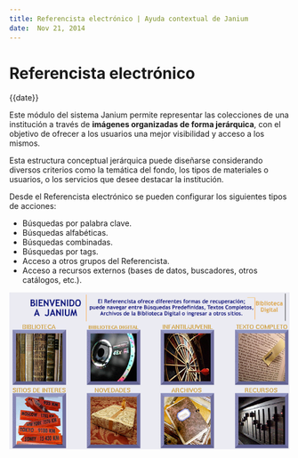 ```yaml
---
title: Referencista electrónico | Ayuda contextual de Janium
date:  Nov 21, 2014
---
```


# Referencista electrónico

{{date}}

Este módulo del sistema Janium permite representar las colecciones de
una institución a través de **imágenes organizadas de forma
jerárquica**, con el objetivo de ofrecer a los usuarios una mejor
visibilidad y acceso a los mismos.

Esta estructura conceptual jerárquica puede diseñarse considerando
diversos criterios como la temática del fondo, los tipos de materiales o
usuarios, o los servicios que desee destacar la institución.

Desde el Referencista electrónico se pueden configurar los siguientes
tipos de acciones:

-   Búsquedas por palabra clave.
-   Búsquedas alfabéticas.
-   Búsquedas combinadas.
-   Búsquedas por tags.
-   Acceso a otros grupos del Referencista.
-   Acceso a recursos externos (bases de datos, buscadores, otros
    catálogos, etc.).

<img src="portada_referencista.png" id="portadadereferencistaelectrnico">

